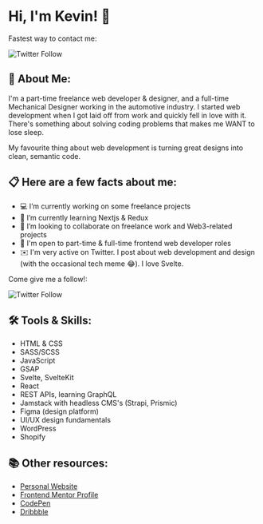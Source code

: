 # Hi, I'm Kevin! 👋

Fastest way to contact me:

![Twitter Follow](https://img.shields.io/twitter/follow/kvncnls?style=social)
  
## 🚀 About Me:
I'm a part-time freelance web developer & designer, and a full-time Mechanical Designer working in the automotive industry.
I started web development when I got laid off from work and quickly fell in love with it.
There's something about solving coding problems that makes me WANT to lose sleep.

My favourite thing about web development is turning great designs into clean, semantic code.

## 📋 Here are a few facts about me:
- 💻 I’m currently working on some freelance projects
- 🌱 I’m currently learning Nextjs & Redux
- 👯 I’m looking to collaborate on freelance work and Web3-related projects
- 💼 I'm open to part-time & full-time frontend web developer roles
- ✉️ I'm very active on Twitter. I post about web development and design (with the occasional tech meme 😂). I love Svelte.

Come give me a follow!:

![Twitter Follow](https://img.shields.io/twitter/follow/kvncnls?style=social)

## 🛠 Tools & Skills:

- HTML & CSS
- SASS/SCSS
- JavaScript
- GSAP
- Svelte, SvelteKit
- React
- REST APIs, learning GraphQL
- Jamstack with headless CMS's (Strapi, Prismic)
- Figma (design platform)
- UI/UX design fundamentals
- WordPress
- Shopify


## 📚 Other resources:
- [Personal Website](https://www.kevincanlas.com/)
- [Frontend Mentor Profile](https://www.frontendmentor.io/profile/kvncnls)
- [CodePen](https://codepen.io/kvncnls)
- [Dribbble](https://dribbble.com/KVNCNLS)
